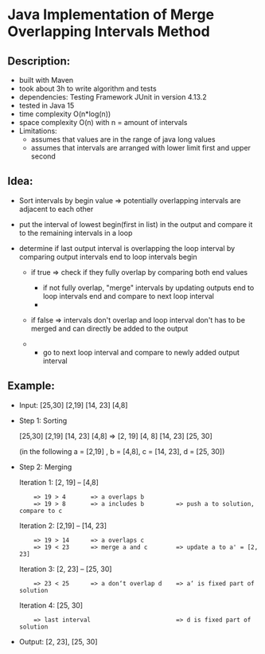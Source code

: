 # Java Implementation of Merge Overlapping Intervals Method

## Description:

- built with Maven
- took about 3h to write algorithm and tests
- dependencies: Testing Framework JUnit in version 4.13.2
- tested in Java 15
- time complexity   O(n*log(n))
- space complexity  O(n)             with n = amount of intervals
- Limitations: 
    - assumes that values are in the range of java long values
    - assumes that intervals are arranged with lower limit first and upper second


## Idea:   

- Sort intervals by begin value => potentially overlapping intervals are adjacent to each other

- put the interval of lowest begin(first in list) in the output and compare it to the remaining intervals in a loop

- determine if last output interval is overlapping the loop interval by comparing output intervals end to loop intervals begin
  - if true => check if they fully overlap by comparing both end values

    - if not fully overlap, "merge" intervals by updating outputs end to loop intervals end and compare to next loop interval
    - 
  - if false => intervals don't overlap and loop interval don't has to be merged and can directly be added to the output
  - 
    - go to next loop interval and compare to newly added output interval
           
        
## Example:

- Input: [25,30] [2,19] [14, 23] [4,8]

 - Step 1: Sorting	
  
    [25,30] [2,19] [14, 23] [4,8] => [2, 19] [4, 8] [14, 23] [25, 30]        
    
   (in the following a = [2,19] , b = [4,8], c = [14, 23], d = [25, 30])
   
  - Step 2: Merging
    
    Iteration 1:    [2, 19] – [4,8]    
    
            => 19 > 4		=> a overlaps b
            => 19 > 8 		=> a includes b		    => push a to solution, compare to c

    Iteration 2:	[2,19] – [14, 23] 
    
            => 19 > 14	    => a overlaps c                           
            => 19 < 23	    => merge a and c        => update a to a' = [2, 23]

    Iteration 3:	[2, 23] – [25, 30]
    
            => 23 < 25	    => a don‘t overlap d 	=> a‘ is fixed part of solution

    Iteration 4:	[25, 30]         
    
            => last interval				        => d is fixed part of solution

 - Output: [2, 23], [25, 30]
